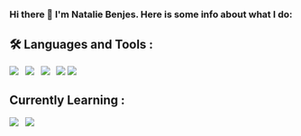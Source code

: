 ### Hi there 👋 I'm Natalie Benjes. Here is some info about what I do:


## :hammer_and_wrench: Languages and Tools :
<p>

  <img src="https://img.shields.io/badge/JavaScript-F7DF1E?style=for-the-badge&logo=javascript&logoColor=black" />&nbsp;&nbsp;
<img src="https://img.shields.io/badge/typescript%20-3178C6.svg?&style=for-the-badge&logo=typescript&logoColor=white" />&nbsp;&nbsp;
<img src="https://img.shields.io/badge/React-20232A?style=for-the-badge&logo=react&logoColor=61DAFB" />&nbsp;&nbsp;
<img src="https://img.shields.io/badge/github-181717.svg?&style=for-the-badge&logo=github&logoColor=white" />
<img src="https://img.shields.io/badge/neovim%20-57A143.svg?&style=for-the-badge&logo=neovim&logoColor=white" />&nbsp;&nbsp;
</p>

## Currently Learning :
<img src="https://img.shields.io/badge/docker%20-%232496ED.svg?&style=for-the-badge&logo=docker&logoColor=white" />&nbsp;&nbsp;
<img src="https://img.shields.io/badge/Tailwind-06B6D4?&style=for-the-badge&logo=tailwindcss&logoColor=white" />&nbsp;&nbsp;

<!--


**nataliebenjes/nataliebenjes** is a ✨ _special_ ✨ repository because its `README.md` (this file) appears on your GitHub profile.

Here are some ideas to get you started:

- 🔭 I’m currently working on ...
- 🌱 I’m currently learning ...
- 👯 I’m looking to collaborate on ...
- 🤔 I’m looking for help with ...
- 💬 Ask me about ...
- 📫 How to reach me: ...
- 😄 Pronouns: ...
- ⚡ Fun fact: ...
-->
